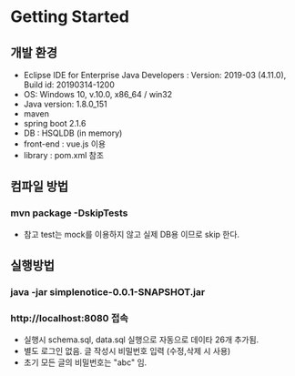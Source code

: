 # Getting Started

## 개발 환경
- Eclipse IDE for Enterprise Java Developers : Version: 2019-03 (4.11.0), Build id: 20190314-1200
- OS: Windows 10, v.10.0, x86_64 / win32
- Java version: 1.8.0_151
- maven
- spring boot 2.1.6 
- DB : HSQLDB (in memory)
- front-end : vue.js 이용
- library : pom.xml 참조


## 컴파일 방법
### mvn package -DskipTests

* 참고 test는 mock를 이용하지 않고 실제 DB용 이므로 skip 한다.


## 실행방법
### java -jar simplenotice-0.0.1-SNAPSHOT.jar
### http://localhost:8080 접속

* 실행시 schema.sql, data.sql 실행으로 자동으로 데이타 26개 추가됨.
* 별도 로그인 없음. 글 작성시 비밀번호 입력 (수정,삭제 시 사용)
* 초기 모든 글의 비밀번호는 "abc" 임. 
 
